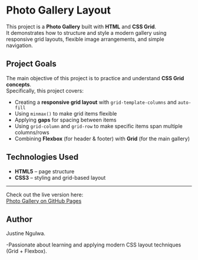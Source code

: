 # Photo Gallery Layout

This project is a **Photo Gallery** built with **HTML** and **CSS Grid**.  
It demonstrates how to structure and style a modern gallery using responsive grid layouts, flexible image arrangements, and simple navigation.

## Project Goals

The main objective of this project is to practice and understand **CSS Grid concepts**.  
Specifically, this project covers:

- Creating a **responsive grid layout** with `grid-template-columns` and `auto-fill`
- Using `minmax()` to make grid items flexible
- Applying **gaps** for spacing between items
- Using `grid-column` and `grid-row` to make specific items span multiple columns/rows
- Combining **Flexbox** (for header & footer) with **Grid** (for the main gallery)


## Technologies Used

- **HTML5** – page structure  
- **CSS3** – styling and grid-based layout  

---

Check out the live version here:  
 [Photo Gallery on GitHub Pages](https://YOUR_USERNAME.github.io/Photo-Gallery/)

## Author

Justine Ngulwa.

-Passionate about learning and applying modern CSS layout techniques (Grid + Flexbox).
